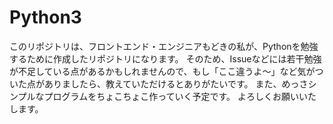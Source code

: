 # Python3
このリポジトリは、フロントエンド・エンジニアもどきの私が、Pythonを勉強するために作成したリポジトリになります。
そのため、Issueなどには若干勉強が不足している点があるかもしれませんので、もし「ここ違うよ～」など気がついた点がありましたら、教えていただけるとありがたいです。
また、めっさシンプルなプログラムをちょこちょこ作っていく予定です。
よろしくお願いいたします。
